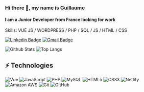 ### Hi there 👋, my name is Guillaume
#### I am a Junior Developer from France looking for work

Skills: VUE JS / WORDPRESS / PHP / SQL / JS / HTML / CSS

[![Linkedin Badge](https://img.shields.io/badge/-GuillaumeDallolmo-blue?style=flat-square&logo=Linkedin&logoColor=white&link=https://www.linkedin.com/in/guillaume-dall-olmo-509aaa1b4/)](https://www.linkedin.com/in/guillaume-dall-olmo-509aaa1b4/)
[![Gmail Badge](https://img.shields.io/badge/-guillaume.dallolmo@gmail.com-c14438?style=flat-square&logo=Gmail&logoColor=white&link=mailto:guillaume.dallolmo@gmail.com)](mailto:guillaume.dallolmo@gmail.com)

![Github Stats](https://github-readme-stats.vercel.app/api?username=Guillaume-da&count_private=true&show_icons=true&include_all_commits=true)
![Top Langs](https://github-readme-stats.vercel.app/api/top-langs/?username=Guillaume-da&hide=TeX&layout=compact)

## ⚡ Technologies

![Vue](https://img.shields.io/badge/-Vue.js-181717?style=flat-square&logo=vue.js)
![JavaScript](https://img.shields.io/badge/-JavaScript-181717?style=flat-square&logo=javascript)
![PHP](https://img.shields.io/badge/-PHP-181717?style=flat-square&logo=php)
![MySQL](https://img.shields.io/badge/-MySQL-181717?style=flat-square&logo=mysql)
![HTML5](https://img.shields.io/badge/-HTML5-181717?style=flat-square&logo=html5&logoColor=white)
![CSS3](https://img.shields.io/badge/-CSS3-181717?style=flat-square&logo=css3)
![Netlify](https://img.shields.io/badge/-Netlify-181717?style=flat-square&logo=netlify)
![Amazon AWS](https://img.shields.io/badge/Amazon%20AWS-181717?style=flat-square&logo=amazon-aws)
![Git](https://img.shields.io/badge/-Git-181717?style=flat-square&logo=git)
![GitHub](https://img.shields.io/badge/-GitHub-181717?style=flat-square&logo=github)

